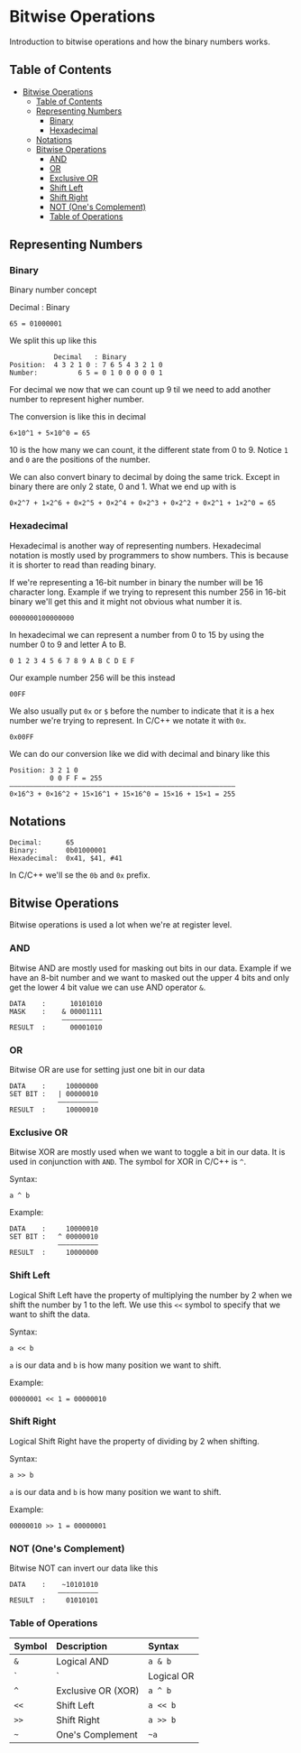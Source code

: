 # Bitwise Operations

Introduction to bitwise operations and how the binary numbers works.

## Table of Contents

- [Bitwise Operations](#bitwise-operations)
  - [Table of Contents](#table-of-contents)
  - [Representing Numbers](#representing-numbers)
    - [Binary](#binary)
    - [Hexadecimal](#hexadecimal)
  - [Notations](#notations)
  - [Bitwise Operations](#bitwise-operations-1)
    - [AND](#and)
    - [OR](#or)
    - [Exclusive OR](#exclusive-or)
    - [Shift Left](#shift-left)
    - [Shift Right](#shift-right)
    - [NOT (One's Complement)](#not-ones-complement)
    - [Table of Operations](#table-of-operations)

## Representing Numbers

### Binary

Binary number concept

Decimal : Binary

`65 = 01000001`

We split this up like this

```
           Decimal   : Binary
Position:  4 3 2 1 0 : 7 6 5 4 3 2 1 0
Number:          6 5 = 0 1 0 0 0 0 0 1
```

For decimal we now that we can count up 9 til we need to add another number to represent higher number.

The conversion is like this in decimal

```
6×10^1 + 5×10^0 = 65
```

10 is the how many we can count, it the different state from 0 to 9. Notice `1` and `0` are the positions of the number.

We can also convert binary to decimal by doing the same trick. Except in binary there are only 2 state, 0 and 1. What we end up with is

```
0×2^7 + 1×2^6 + 0×2^5 + 0×2^4 + 0×2^3 + 0×2^2 + 0×2^1 + 1×2^0 = 65
```

### Hexadecimal

Hexadecimal is another way of representing numbers. Hexadecimal notation is mostly used by programmers to show numbers. This is because it is shorter to read than reading binary.

If we're representing a 16-bit number in binary the number will be 16 character long. Example if we trying to represent this number 256 in 16-bit binary we'll get this and it might not obvious what number it is.

```
0000000100000000
```

In hexadecimal we can represent a number from 0 to 15 by using the number 0 to 9 and letter A to B.

```
0 1 2 3 4 5 6 7 8 9 A B C D E F
```

Our example number 256 will be this instead

```
00FF
```

We also usually put `0x` or `$` before the number to indicate that it is a hex number we're trying to represent. In C/C++ we notate it with `0x`.

```
0x00FF
```

We can do our conversion like we did with decimal and binary like this

```
Position: 3 2 1 0
          0 0 F F = 255
––––––––––––––––––––––––––––––––––––––––––––––––––––––––
0×16^3 + 0×16^2 + 15×16^1 + 15×16^0 = 15×16 + 15×1 = 255
```

## Notations

```
Decimal:      65
Binary:       0b01000001
Hexadecimal:  0x41, $41, #41
```

In C/C++ we'll se the `0b` and `0x` prefix.

## Bitwise Operations

Bitwise operations is used a lot when we're at register level.

### AND

Bitwise AND are mostly used for masking out bits in our data. Example if we have an 8-bit number and we want to masked out the upper 4 bits and only get the lower 4 bit value we can use AND operator `&`.

```
DATA    :      10101010
MASK    :    & 00001111
             ––––––––––
RESULT  :      00001010
```

### OR

Bitwise OR are use for setting just one bit in our data

```
DATA    :     10000000
SET BIT :   | 00000010
            ––––––––––
RESULT  :     10000010
```

### Exclusive OR

Bitwise XOR are mostly used when we want to toggle a bit in our data. It is used in conjunction with `AND`. The symbol for XOR in C/C++ is `^`.

Syntax:

```
a ^ b
```

Example:

```
DATA    :     10000010
SET BIT :   ^ 00000010
            ––––––––––
RESULT  :     10000000
```

### Shift Left

Logical Shift Left have the property of multiplying the number by 2 when we shift the number by 1 to the left. We use this `<<` symbol to specify that we want to shift the data.

Syntax:

```
a << b
```

`a` is our data and `b` is how many position we want to shift.

Example:

```
00000001 << 1 = 00000010
```

### Shift Right

Logical Shift Right have the property of dividing by 2 when shifting.

Syntax:

```
a >> b
```

`a` is our data and `b` is how many position we want to shift.

Example:

```
00000010 >> 1 = 00000001
```

### NOT (One's Complement)

Bitwise NOT can invert our data like this

```
DATA    :    ~10101010
            ––––––––––
RESULT  :     01010101
```



### Table of Operations

| Symbol | Description        | Syntax   |
| :----- | :----------------- | :------- |
| `&`    | Logical AND        | `a & b`  |
| `|`    | Logical OR         | `a | b`  |
| `^`    | Exclusive OR (XOR) | `a ^ b`  |
| `<<`   | Shift Left         | `a << b` |
| `>>`   | Shift Right        | `a >> b` |
| `~`    | One's Complement   | `~a`     |
